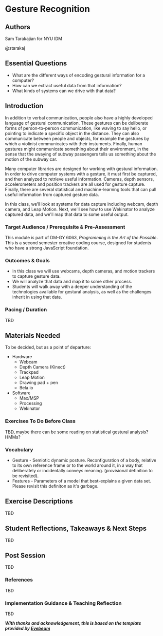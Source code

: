 # Gesture Recognition

## Authors
Sam Tarakajian for NYU IDM

@starakaj

## Essential Questions
- What are the different ways of encoding gestural information for a computer?
- How can we extract useful data from that information?
- What kinds of systems can we drive with that data?

## Introduction
In addition to verbal communication, people also have a highly developed language of gestural communication. These gestures can be deliberate forms of person-to-person communication, like waving to say hello, or pointing to indicate a specific object in the distance. They can also communicate between people and objects, for example the gestures by which a violinist communicates with their instuments. Finally, human gestures might communicate something about their environment, in the sense that the swaying of subway passengers tells us something about the motion of the subway car.

Many computer libraries are designed for working with gestural information. In order to drive computer systems with a gesture, it must first be captured, and then analyzed to retrieve useful information. Cameras, depth sensors, accelerometers and position trackers are all used for gesture capture. Finally, there are several statistical and machine-learning tools that can pull useful information from captured gesture data.

In this class, we'll look at systems for data capture including webcam, depth camera, and Leap Motion. Next, we'll see how to use Wekinator to analyze captured data, and we'll map that data to some useful output.

### Target Audience / Prerequisite & Pre-Assessment
This module is part of DM-GY 6063, _Programming is the Art of the Possible_. This is a second semester creative coding course, designed for students who have a strong JavaScript foundation.

### Outcomes & Goals
- In this class we will use webcams, depth cameras, and motion trackers to capture gesture data.
- We will analyze that data and map it to some other process.
- Students will walk away with a deeper understanding of the technologies available for gestural analysis, as well as the challenges inherit in using that data.

### Pacing / Duration
TBD

## Materials Needed
To be decided, but as a point of departure:
- Hardware
    - Webcam
    - Depth Camera (Kinect)
    - Trackpad
    - Leap Motion
    - Drawing pad + pen
    - Bela.io
- Software
    - Max/MSP
    - Processing
    - Wekinator

### Exercises To Do Before Class
TBD, maybe there can be some reading on statistical gestural analysis? HMMs?

### Vocabulary 
* Gesture - Semiotic dynamic posture. Reconfiguration of a body, relative to its own reference frame or to the world around it, in a way that deliberately or incidentally conveys meaning. (provisional definition to be revisited).
* Features - Parameters of a model that best-explains a given data set. Please revisit this definiton as it's garbage.

## Exercise Descriptions
TBD

## Student Reflections, Takeaways & Next Steps
TBD

## Post Session
TBD

### References
TBD

### Implementation Guidance & Teaching Reflection  
TBD

***With thanks and acknowledgement, this is based on the template provided by [Eyebeam](https://github.com/eyebeam/curriculum/blob/master/TEMPLATE.md)***